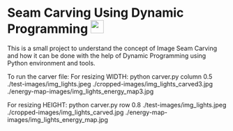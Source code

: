 # Seam Carving Using Dynamic Programming <img src="https://assets.leetcode.com/study_plan/dynamic-programming/cover.png" width="30" height="30"> 

This is a small project to understand the concept of Image Seam Carving and how it can be done with the help of Dynamic Programming using Python environment and tools.

To run the carver file:
 For resizing WIDTH: python carver.py column 0.5 ./test-images/img_lights.jpeg ./cropped-images/img_lights_carved3.jpg ./energy-map-images/img_lights_energy_map3.jpg

 For resizing HEIGHT: python carver.py row 0.8 ./test-images/img_lights.jpeg ./cropped-images/img_lights_carved.jpg ./energy-map-images/img_lights_energy_map.jpg
